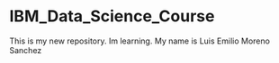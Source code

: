 # IBM_Data_Science_Course
This is my new repository. Im learning.
My name is Luis Emilio Moreno Sanchez
